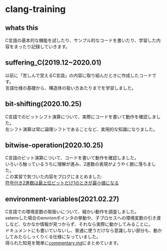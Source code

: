 # clang-training

## whats this
C言語の基本的な機能を試したり、サンプル的なコードを書いたり、学習した内容をまったり記録していきます。

## suffering_C(2019.12~2020.01)
以前に「苦しんで覚えるC言語」の内容に取り組んだときに作成したコードです。  
言語仕様の基礎から、構造体の扱い方あたりまでを学習しました。

## bit-shifting(2020.10.25)
C言語でのビットシフト演算について、実際にコードを書いて動作を確認しました。  
左シフト演算は常に論理シフトであることなど、実用的な知識になりました。

## bitwise-operation(2020.10.25)
C言語のビット演算について、コードを書いて動作を確認しました。  
いろいろ触っているうちに理解が進み、2進数の表現がようやく腑に落ちました。  
この実習で気づいた内容をブログにまとめました:  
[符号付き2進数は最上位ビットだけ1のときが最小値になる](https://memoryclip.rambling-bit.com/2020/10/computer-science/smallest-in-signed-binary-number/)  

## environment-variables(2021.02.27)
C言語での環境変数の取扱いについて、細かい動作を調査しました。  
setenvした場合のenvrionポインタの挙動や、子プロセスへの環境変数の引き渡しなど、なかなか情報が見つからず、それなら実際に動かしてみることに。  
ドキュメントにも書いていないし、普通に使うだけなら意識しない部分も、動かしてみたらしっくりくる仕様になっていました。  
得られた知見を簡単に[commentary.md](https://github.com/y-uchiida/clang-training/blob/main/environment-variables_in_c/commentary.md)にまとめています。